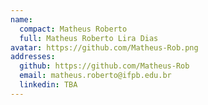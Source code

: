```yaml
---
name:
  compact: Matheus Roberto
  full: Matheus Roberto Lira Dias
avatar: https://github.com/Matheus-Rob.png
addresses:
  github: https://github.com/Matheus-Rob
  email: matheus.roberto@ifpb.edu.br
  linkedin: TBA
---
```


